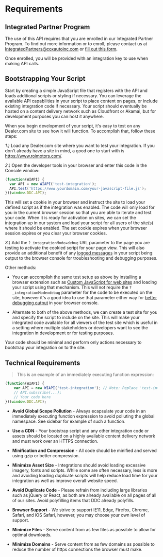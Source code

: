 # Requirements

## Integrated Partner Program

The use of this API requires that you are enrolled in our Integrated Partner Program. To find out more information or to enroll, please contact us at <a href="mailto:IntegratedPartners@coxautoinc.com"> IntegratedPartners@coxautoinc.com</a> or <a href="https://forms.dealer.com/integrated-partner-program.htm" target="_blank">fill out this form</a>.

Once enrolled, you will be provided with an integration key to use when making API calls.

## Bootstrapping Your Script

Start by creating a simple JavaScript file that registers with the API and loads additional scripts or styling if necessary. You can leverage the available API capabilities in your script to place content on pages, or include existing integration code if necessary. Your script should eventually be hosted on a content delivery network such as Cloudfront or Akamai, but for development purposes you can host it anywhere.

When you begin development of your script, it's easy to test on any Dealer.com site to see how it will function. To accomplish that, follow these steps:

*1.)* Load any Dealer.com site where you want to test your integration. If you don't already have a site in mind, a good one to start with is <a href="https://www.roimotors.com/" target="_blank">https://www.roimotors.com/</a>.

*2.)* Open the developer tools in your browser and enter this code in the Console window:

```javascript
(function(WIAPI) {
  var API = new WIAPI('test-integration');
  API.test('https://www.yourdomain.com/your-javascript-file.js');
})(window.DDC.API);
```

This will set a cookie in your browser and instruct the site to load your defined script as if the integration was enabled. The code will only load for you in the current browser session so that you are able to iterate and test your code. When it is ready for activation on sites, we can set the integration up in our system and load your script for all users of the site(s) where it should be enabled. The set cookie expires when your browser session expires or you clear your browser cookies.

*3.)* Add the `?_integrationMode=debug` URL parameter to the page you are testing to activate the cookied script for your page view. This will also provide an additional benefit of any <a href="#debugging">logged messages</a> in your script being output to the browser console for troubleshooting and debugging purposes.

Other methods:

* You can accomplish the same test setup as above by installing a browser extension such as <a href="https://chrome.google.com/webstore/detail/custom-javascript-for-web/poakhlngfciodnhlhhgnaaelnpjljija" target="_blank">Custom JavaScript for web sites</a> and loading your script using that mechanism. This will not require the `?_integrationMode=debug` parameter for the code to be executed on the site, however it's a good idea to use that parameter either way for <a href="#debugging-troubleshooting">better debugging output</a> in your browser console.

* Alternate to both of the above methods, we can create a test site for you and specify the script to include on the site. This will make your integrated code available for all viewers of the test site which is useful in a setting where multiple stakeholders or developers want to see the integration in development or for testing purposes.

Your code should be minimal and perform only actions necessary to bootstrap your integration on to the site.

## Technical Requirements

> This is an example of an immediately executing function expression:

```javascript
(function(WIAPI) {
	var API = new WIAPI('test-integration'); // Note: Replace 'test-integration' with your actual integration identifier.
	// API.subscribe(...);
	// Your code here
})(window.DDC.API);
```
* **Avoid Global Scope Pollution** - Always ecapsulate your code in an immediately executing function expression to avoid polluting the global namespace. See sidebar for example of such a function.

* **Use a CDN** - Your bootstrap script and any other integration code or assets should be located on a highly available content delivery network and must work over an HTTPS connection.

* **Minification and Compression** - All code should be minified and served using gzip or better compression.

* **Minimize Asset Size** - Integrations should avoid loading excessive imagery, fonts and scripts. While some are often necessary, less is more and avoiding loading duplicate scripts will help reduce load time for your integration as well as improve overall website speed.

* **Avoid Duplicate Code** - Please refrain from including large libraries such as jQuery or React, as both are already available on all pages of all of our sites. Avoid polyfilling items that DDC already polyfills.

* **Browser Support** - We strive to support IE11, Edge, Firefox, Chrome, Safari, and iOS Safari, however, you may choose your own level of support.

* **Minimize Files** - Serve content from as few files as possible to allow for optimal downloads.

* **Minimize Domains** - Serve content from as few domains as possible to reduce the number of https connections the browser must make.
